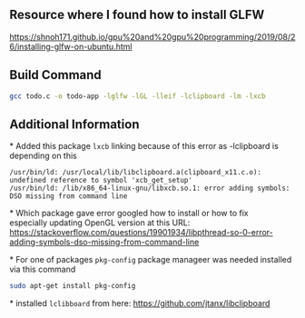 ## Resource where I found how to install GLFW
https://shnoh171.github.io/gpu%20and%20gpu%20programming/2019/08/26/installing-glfw-on-ubuntu.html

## Build Command
```bash
gcc todo.c -o todo-app -lglfw -lGL -lleif -lclipboard -lm -lxcb
```

## Additional Information

\* Added this package `lxcb` linking because of this error as -lclipboard is depending on this
```
/usr/bin/ld: /usr/local/lib/libclipboard.a(clipboard_x11.c.o): undefined reference to symbol 'xcb_get_setup'
/usr/bin/ld: /lib/x86_64-linux-gnu/libxcb.so.1: error adding symbols: DSO missing from command line
```

\* Which package gave error googled how to install or how to fix <br>
especially updating OpenGL version at this URL: https://stackoverflow.com/questions/19901934/libpthread-so-0-error-adding-symbols-dso-missing-from-command-line

\* For one of packages `pkg-config` package manageer was needed installed via this command
```bash
sudo apt-get install pkg-config
```

\* installed `lclibboard` from here: https://github.com/jtanx/libclipboard